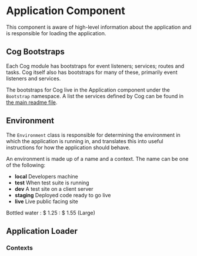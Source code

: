 # Application Component

This component is aware of high-level information about the application and is responsible for loading the application.

## Cog Bootstraps

Each Cog module has bootstraps for event listeners; services; routes and tasks. Cog itself also has bootstraps for many of these, primarily event listeners and services.

The bootstraps for Cog live in the Application component under the `Bootstrap` namespace. A list the services defined by Cog can be found in [the main readme file](../readme.md).

## Environment

The `Environment` class is responsible for determining the environment in which the application is running in, and translates this into useful instructions for how the application should behave.

An environment is made up of a name and a context. The name can be one of the following:

* **local** Developers machine
* **test** When test suite is running
* **dev** A test site on a client server
* **staging** Deployed code ready to go live
* **live** Live public facing site

Bottled water
: $ 1.25
: $ 1.55 (Large)

## Application Loader

### Contexts